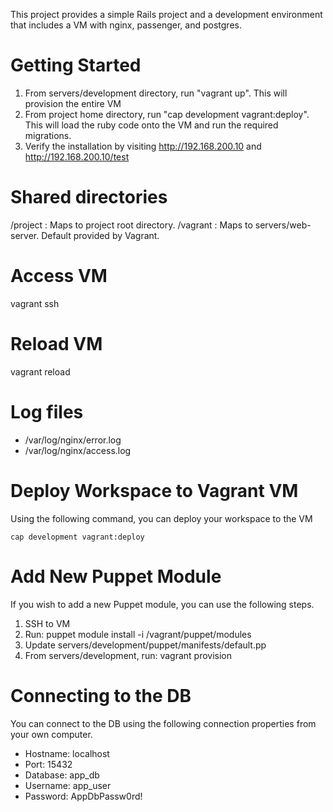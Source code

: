 This project provides a simple Rails project and a development environment that includes a VM with nginx, passenger, and postgres.

# Getting Started
1. From servers/development directory, run "vagrant up". This will provision the entire VM
2. From project home directory, run "cap development vagrant:deploy". This will load the ruby code onto the VM and run the required migrations.
3. Verify the installation by visiting http://192.168.200.10 and http://192.168.200.10/test

# Shared directories
/project : Maps to project root directory.
/vagrant : Maps to servers/web-server. Default provided by Vagrant.

# Access VM
vagrant ssh

# Reload VM
vagrant reload

# Log files
* /var/log/nginx/error.log 
* /var/log/nginx/access.log 

# Deploy Workspace to Vagrant VM
Using the following command, you can deploy your workspace to the VM 
```
cap development vagrant:deploy
```

# Add New Puppet Module
If you wish to add a new Puppet module, you can use the following steps.
1. SSH to VM
2. Run: puppet module install -i /vagrant/puppet/modules <module-name>
3. Update servers/development/puppet/manifests/default.pp
4. From servers/development, run: vagrant provision

# Connecting to the DB
You can connect to the DB using the following connection properties from your own computer.
* Hostname: localhost
* Port: 15432
* Database: app_db
* Username: app_user
* Password: AppDbPassw0rd!